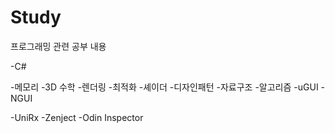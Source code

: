 # Study
프로그래밍 관련 공부 내용

-C#

-메모리
-3D 수학
-렌더링
-최적화
-셰이더
-디자인패턴
-자료구조
-알고리즘
-uGUI
-NGUI



-UniRx
-Zenject
-Odin Inspector
